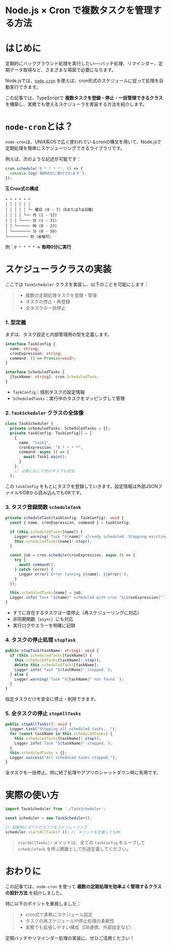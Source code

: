 # Node.js × Cron で複数タスクを管理する方法

# はじめに

定期的にバックグラウンド処理を実行したい──バッチ処理、リマインダー、定期データ取得など、さまざまな場面で必要になります。

Node.jsでは、[`node-cron`](https://www.npmjs.com/package/node-cron) を使えば、cron形式のスケジュールに従って処理を自動実行できます。

この記事では、TypeScriptで **複数タスクを登録・停止・一括管理できるクラス** を構築し、実務でも使えるスケジューラを実装する方法を紹介します。

# `node-cron`とは？

`node-cron`は、UNIX系OSで広く使われているcronの構文を用いて、Node.jsで定期処理を簡単にスケジューリングできるライブラリです。

例えば、次のような記述が可能です：

```typescript
cron.schedule('0 * * * *', () => {
  console.log('毎時0分に実行されます');
});
```

**🗓️ Cron式の構成**

```plaintext
* * * * * *
│ │ │ │ │ │
│ │ │ │ │ └─ 曜日 (0 - 7)（0または7は日曜）
│ │ │ │ └── 月 (1 - 12)
│ │ │ └──── 日 (1 - 31)
│ │ └────── 時 (0 - 23)
│ └──────── 分 (0 - 59)
└───────── 秒（省略可）
```

例：`0 * * * *` → **毎時0分に実行**

# スケジューラクラスの実装

ここでは `TaskScheduler` クラスを実装し、以下のことを可能にします：

>* 複数の定期処理タスクを登録・管理
>* タスクの停止・再登録
>* 全タスクの一括停止

### 1. 型定義

まずは、タスク設定と内部管理用の型を定義します。

```ts
interface TaskConfig {
  name: string;
  cronExpression: string;
  command: () => Promise<void>;
}

interface ScheduledTasks {
  [taskName: string]: cron.ScheduledTask;
}
```

* `TaskConfig`：個別タスクの設定情報
* `ScheduledTasks`：実行中のタスクをマッピングして管理

### 2. `TaskScheduler` クラスの全体像

```ts:TaskScheduler.ts
class TaskScheduler {
  private scheduledTasks: ScheduledTasks = {};
  private taskConfig: TaskConfig[] = [
    {
      name: "task1",
      cronExpression: "0 * * * *",
      command: async () => {
        await Task1.main();
      }
    },
    // 必要に応じて他のタスクも追加
  ];
```

この `taskConfig` をもとにタスクを登録していきます。設定情報は外部JSONファイルやDBから読み込んでもOKです。

### 3. タスク登録関数 `scheduleTask`

```ts:TaskScheduler.ts
private scheduleTask(taskConfig: TaskConfig): void {
  const { name, cronExpression, command } = taskConfig;

  if (this.scheduledTasks[name]) {
    Logger.warning(`Task "${name}" already scheduled. Stopping existing task.`);
    this.scheduledTasks[name]!.stop();
  }

  const job = cron.schedule(cronExpression, async () => {
    try {
      await command();
    } catch (error) {
      Logger.error(`Error running ${name}: ${error}`);
    }
  });

  this.scheduledTasks[name] = job;
  Logger.info(`Task "${name}" scheduled with cron "${cronExpression}"`);
}
```

* すでに存在するタスクは一度停止（再スケジューリングに対応）
* 非同期関数（`async`）にも対応
* 実行ログやエラーを明確に記録

### 4. タスクの停止処理 `stopTask`

```ts:TaskScheduler.ts
public stopTask(taskName: string): void {
  if (this.scheduledTasks[taskName]) {
    this.scheduledTasks[taskName]!.stop();
    delete this.scheduledTasks[taskName];
    Logger.info(`Task "${taskName}" stopped.`);
  } else {
    Logger.warning(`Task "${taskName}" not found.`);
  }
}
```

指定タスクだけを安全に停止・削除できます。

### 5. 全タスクの停止 `stopAllTasks`

```ts:TaskScheduler.ts
public stopAllTasks(): void {
  Logger.task("Stopping all scheduled tasks...");
  for (const taskName in this.scheduledTasks) {
    this.scheduledTasks[taskName]!.stop();
    Logger.info(`Task "${taskName}" stopped.`);
  }
  this.scheduledTasks = {};
  Logger.success("All scheduled tasks stopped.");
}
```

全タスクを一括停止。特に終了処理やアプリのシャットダウン時に有用です。

# 実際の使い方

```ts
import TaskScheduler from './TaskScheduler';

const scheduler = new TaskScheduler();

// 起動時にすべてのタスクをスケジューリング
scheduler.startAllTasks?.(); // メソッドを定義してもOK
```

> `startAllTasks()` メソッドは、全ての `taskConfig` をループして `scheduleTask` を呼ぶ関数として別途定義してください。

# おわりに

この記事では、`node-cron` を使って **複数の定期処理を効率よく管理するクラスの設計方法** を紹介しました。

特に以下のポイントを重視しました：

>* cron式で柔軟にスケジュール設定
>* タスクの再スケジュールや停止処理の柔軟性
>* 実務でも拡張しやすい構成（DB連携、外部設定など）

定期バッチやリマインダー処理の実装に、ぜひご活用ください！